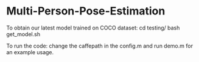 # Multi-Person-Pose-Estimation

To obtain our latest model trained on COCO dataset: 
cd testing/
bash get_model.sh

To run the code: 
change the caffepath in the config.m and run demo.m for an example usage.
